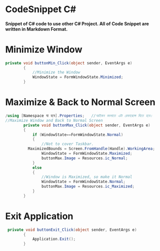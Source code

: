# CodeSnippet C#
#### Snippet of C# code to use other C# Project. All of Code Snippet are written in Markdown Format.

# Minimize Window
```csharp
private void buttonMin_Click(object sender, EventArgs e)
        {
            //Minimize the Window
            WindowState = FormWindowState.Minimized;
        }
```

# Maximize & Back to Normal Screen
```csharp
/using [Namespace যা হবে].Properties;	//আইকন বদলাতে এটা রেফারেন্সে দিতে হবে।
//Maximize Window and Back to Normal Screen
        private void buttonMax_Click(object sender, EventArgs e)
        {          
            if (WindowState==FormWindowState.Normal)
            {
                //Not to cover Taskbar.
		  MaximizedBounds = Screen.FromHandle(Handle).WorkingArea;    
                WindowState = FormWindowState.Maximized;
                buttonMax.Image = Resources.ic_Normal;
            }
            else
            {
                //Window is Maximized, so make it Normal
                WindowState = FormWindowState.Normal;
                buttonMax.Image = Resources.ic_Maximized;
            }
        }
```


# Exit Application
```csharp
 private void buttonExit_Click(object sender, EventArgs e)
        {
            Application.Exit();
        }
 ```
 
 
